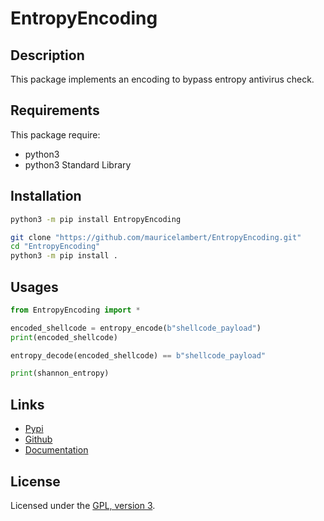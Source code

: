 # EntropyEncoding

## Description

This package implements an encoding to bypass entropy antivirus check.

## Requirements

This package require:
 - python3
 - python3 Standard Library

## Installation

```bash
python3 -m pip install EntropyEncoding
```

```bash
git clone "https://github.com/mauricelambert/EntropyEncoding.git"
cd "EntropyEncoding"
python3 -m pip install .
```

## Usages

```python
from EntropyEncoding import *

encoded_shellcode = entropy_encode(b"shellcode_payload")
print(encoded_shellcode)

entropy_decode(encoded_shellcode) == b"shellcode_payload"

print(shannon_entropy)
```

## Links

 - [Pypi](https://pypi.org/project/EntropyEncoding)
 - [Github](https://github.com/mauricelambert/EntropyEncoding)
 - [Documentation](https://user.github.io/info/python/security/EntropyEncoding.html)

## License

Licensed under the [GPL, version 3](https://www.gnu.org/licenses/).
